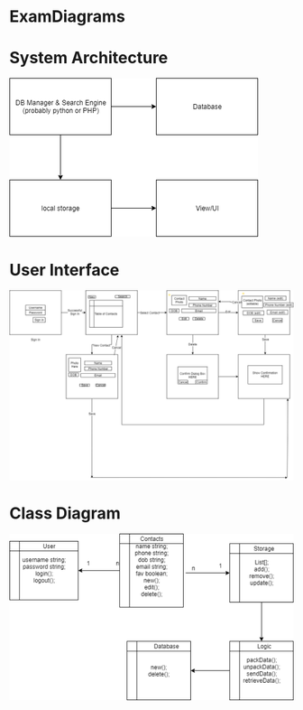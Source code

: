 # ExamDiagrams

# System Architecture
![System Architecture Diagram](https://raw.githubusercontent.com/annavaykean/ExamDiagrams/master/systemArch.png)
# User Interface
![User Interface Diagram](https://raw.githubusercontent.com/annavaykean/ExamDiagrams/master/contactListUI%20(2).png)
# Class Diagram
![Class Diagram](https://raw.githubusercontent.com/annavaykean/ExamDiagrams/master/classDiagram.png)

